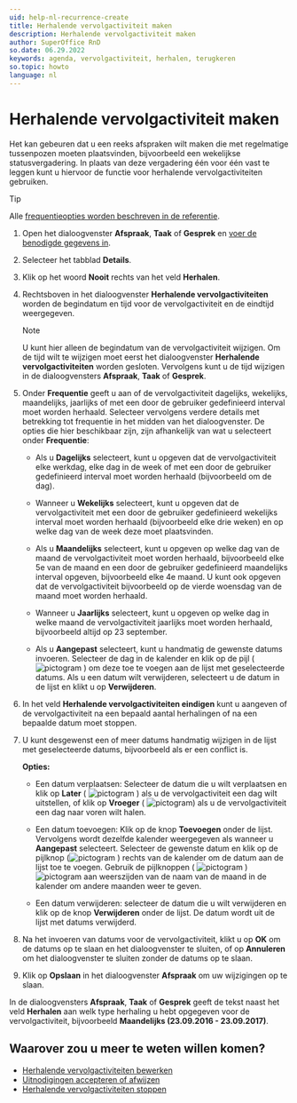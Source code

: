 ```yaml
---
uid: help-nl-recurrence-create
title: Herhalende vervolgactiviteit maken
description: Herhalende vervolgactiviteit maken
author: SuperOffice RnD
so.date: 06.29.2022
keywords: agenda, vervolgactiviteit, herhalen, terugkeren
so.topic: howto
language: nl
---
```


# Herhalende vervolgactiviteit maken

Het kan gebeuren dat u een reeks afspraken wilt maken die met regelmatige tussenpozen moeten plaatsvinden, bijvoorbeeld een wekelijkse statusvergadering. In plaats van deze vergadering één voor één vast te leggen kunt u hiervoor de functie voor herhalende vervolgactiviteiten gebruiken.

> [!TIP]
> Alle [frequentieopties worden beschreven in de referentie][4].

1. Open het dialoogvenster **Afspraak**, **Taak** of **Gesprek** en [voer de benodigde gegevens in][5].

2. Selecteer het tabblad **Details**.

3. Klik op het woord **Nooit** rechts van het veld **Herhalen**.

4. Rechtsboven in het dialoogvenster **Herhalende vervolgactiviteiten** worden de begindatum en tijd voor de vervolgactiviteit en de eindtijd weergegeven.

    > [!NOTE]
    > U kunt hier alleen de begindatum van de vervolgactiviteit wijzigen. Om de tijd wilt te wijzigen moet eerst het dialoogvenster **Herhalende vervolgactiviteiten** worden gesloten. Vervolgens kunt u de tijd wijzigen in de dialoogvensters **Afspraak**, **Taak** of **Gesprek**.

5. Onder **Frequentie** geeft u aan of de vervolgactiviteit dagelijks, wekelijks, maandelijks, jaarlijks of met een door de gebruiker gedefinieerd interval moet worden herhaald. Selecteer vervolgens verdere details met betrekking tot frequentie in het midden van het dialoogvenster. De opties die hier beschikbaar zijn, zijn afhankelijk van wat u selecteert onder **Frequentie**:
    * Als u **Dagelijks** selecteert, kunt u opgeven dat de vervolgactiviteit elke werkdag, elke dag in de week of met een door de gebruiker gedefinieerd interval moet worden herhaald (bijvoorbeeld om de dag).

    * Wanneer u **Wekelijks** selecteert, kunt u opgeven dat de vervolgactiviteit met een door de gebruiker gedefinieerd wekelijks interval moet worden herhaald (bijvoorbeeld elke drie weken) en op welke dag van de week deze moet plaatsvinden.

    * Als u **Maandelijks** selecteert, kunt u opgeven op welke dag van de maand de vervolgactiviteit moet worden herhaald, bijvoorbeeld elke 5e van de maand en een door de gebruiker gedefinieerd maandelijks interval opgeven, bijvoorbeeld elke 4e maand. U kunt ook opgeven dat de vervolgactiviteit bijvoorbeeld op de vierde woensdag van de maand moet worden herhaald.

    * Wanneer u **Jaarlijks** selecteert, kunt u opgeven op welke dag in welke maand de vervolgactiviteit jaarlijks moet worden herhaald, bijvoorbeeld altijd op 23 september.

    * Als u **Aangepast** selecteert, kunt u handmatig de gewenste datums invoeren. Selecteer de dag in de kalender en klik op de pijl (![pictogram][img2] ) om deze toe te voegen aan de lijst met geselecteerde datums. Als u een datum wilt verwijderen, selecteert u de datum in de lijst en klikt u op **Verwijderen**.

6. In het veld **Herhalende vervolgactiviteiten eindigen** kunt u aangeven of de vervolgactiviteit na een bepaald aantal herhalingen of na een bepaalde datum moet stoppen.

7. U kunt desgewenst een of meer datums handmatig wijzigen in de lijst met geselecteerde datums, bijvoorbeeld als er een conflict is.

    **Opties:**

    * Een datum verplaatsen: Selecteer de datum die u wilt verplaatsen en klik op **Later** ( ![pictogram][img3] ) als u de vervolgactiviteit een dag wilt uitstellen, of klik op **Vroeger** ( ![pictogram][img4]) als u de vervolgactiviteit een dag naar voren wilt halen.

    * Een datum toevoegen: Klik op de knop **Toevoegen** onder de lijst. Vervolgens wordt dezelfde kalender weergegeven als wanneer u **Aangepast** selecteert. Selecteer de gewenste datum en klik op de pijlknop (![pictogram][img2] ) rechts van de kalender om de datum aan de lijst toe te voegen. Gebruik de pijlknoppen ( ![pictogram][img5] ) ![pictogram][img6] aan weerszijden van de naam van de maand in de kalender om andere maanden weer te geven.

    * Een datum verwijderen: selecteer de datum die u wilt verwijderen en klik op de knop **Verwijderen** onder de lijst. De datum wordt uit de lijst met datums verwijderd.

8. Na het invoeren van datums voor de vervolgactiviteit, klikt u op **OK** om de datums op te slaan en het dialoogvenster te sluiten, of op **Annuleren** om het dialoogvenster te sluiten zonder de datums op te slaan.

9. Klik op **Opslaan** in het dialoogvenster **Afspraak** om uw wijzigingen op te slaan.

In de dialoogvensters **Afspraak**, **Taak** of **Gesprek** geeft de tekst naast het veld **Herhalen** aan welk type herhaling u hebt opgegeven voor de vervolgactiviteit, bijvoorbeeld **Maandelijks (23.09.2016 - 23.09.2017)**.

## Waarover zou u meer te weten willen komen?

* [Herhalende vervolgactiviteiten bewerken][1]
* [Uitnodigingen accepteren of afwijzen][2]
* [Herhalende vervolgactiviteiten stoppen][3]

<!-- Referenced links -->
[1]: ../edit-follow-up.md#repeat
[2]: ../invitation/accept-decline.md
[3]: stop.md
[4]: index.md
[5]: ../screen/dialog-for-followups.md

<!-- Referenced images -->
[img2]: ../../../../media/icons/arrow-right.png
[img3]: ../../../../media/icons/arrow-down.png
[img4]: ../../../../media/icons/arrow-up.png
[img5]: ../../../../media/icons/arrow-left.png
[img6]: ../../../../media/icons/arrow-right.png
